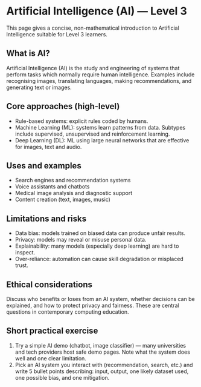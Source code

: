 # Artificial Intelligence (AI) — Level 3

This page gives a concise, non-mathematical introduction to Artificial Intelligence suitable for Level 3 learners.

## What is AI?

Artificial Intelligence (AI) is the study and engineering of systems that perform tasks which normally require human intelligence. Examples include recognising images, translating languages, making recommendations, and generating text or images.

## Core approaches (high-level)

- Rule-based systems: explicit rules coded by humans.
- Machine Learning (ML): systems learn patterns from data. Subtypes include supervised, unsupervised and reinforcement learning.
- Deep Learning (DL): ML using large neural networks that are effective for images, text and audio.

## Uses and examples

- Search engines and recommendation systems
- Voice assistants and chatbots
- Medical image analysis and diagnostic support
- Content creation (text, images, music)

## Limitations and risks

- Data bias: models trained on biased data can produce unfair results.
- Privacy: models may reveal or misuse personal data.
- Explainability: many models (especially deep learning) are hard to inspect.
- Over-reliance: automation can cause skill degradation or misplaced trust.

## Ethical considerations

Discuss who benefits or loses from an AI system, whether decisions can be explained, and how to protect privacy and fairness. These are central questions in contemporary computing education.

## Short practical exercise

1. Try a simple AI demo (chatbot, image classifier) — many universities and tech providers host safe demo pages. Note what the system does well and one clear limitation.
2. Pick an AI system you interact with (recommendation, search, etc.) and write 5 bullet points describing: input, output, one likely dataset used, one possible bias, and one mitigation.



